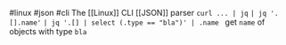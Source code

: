 #linux #json #cli
The [[Linux]] CLI [[JSON]] parser
`curl ... | jq`
`| jq '.[].name'`
`| jq '.[] | select (.type == "bla")' | .name ` get `name` of objects with type `bla`

